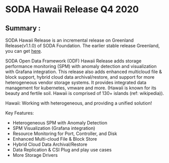 # SODA Hawaii Release Q4 2020

## Summary :

SODA Hawaii Release is an incremental release on Greenland Release(v1.1.0) of SODA Foundation. 
The earlier stable release Greenland, you can get [here](https://github.com/sodafoundation/soda/releases/tag/v1.1.0).

SODA Open Data Framework (ODF) Hawaii Release adds storage performance monitoring (SPM) with anomaly detection and visualization with Grafana integration. This release also adds enhanced  multicloud file & block support, hybrid cloud data archival/restore, and support for more heterogeneous vendor storage systems. It provides integrated data management for kubernetes, vmware and more.
(Hawaii is known for its beauty and fertile soil. Hawaii is comprised of 130+ islands (ref: wikipedia)).

Hawaii: Working with heterogeneous, and providing a unified solution!

Key Features:
- Heterogeneous SPM with Anomaly Detection
- SPM Visualization (Grafana integration)
- Resource Monitoring for Port, Controller, and Disk 
- Enhanced Multi-cloud File & Block Store
- Hybrid Cloud Data Archival/Restore
- Data Replication & CSI Plug and play use cases
- More Storage Drivers

